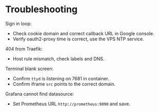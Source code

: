 # Troubleshooting

Sign in loop:
- Check cookie domain and correct callback URL in Google console.
- Verify oauth2-proxy time is correct, use the VPS NTP service.

404 from Traefik:
- Host rule mismatch, check labels and DNS.

Terminal blank screen:
- Confirm `ttyd` is listening on 7681 in container.
- Confirm iframe `src` points to the correct domain.

Grafana cannot find datasource:
- Set Prometheus URL `http://prometheus:9090` and save.
